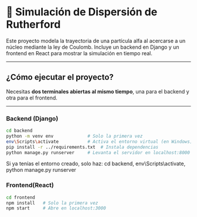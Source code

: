 # 📡 Simulación de Dispersión de Rutherford

Este proyecto modela la trayectoria de una partícula alfa al acercarse a un núcleo mediante la ley de Coulomb. Incluye un backend en Django y un frontend en React para mostrar la simulación en tiempo real.

---

##  ¿Cómo ejecutar el proyecto?

Necesitas **dos terminales abiertas al mismo tiempo**, una para el backend y otra para el frontend.

---

### Backend (Django)

```bash
cd backend
python -m venv env             # Solo la primera vez
env\Scripts\activate           # Activa el entorno virtual (en Windows)
pip install -r ../requirements.txt  # Instala dependencias
python manage.py runserver     # Levanta el servidor en localhost:8000
```

Si ya tenías el entorno creado, solo haz: cd backend, env\Scripts\activate, python manage.py runserver

### Frontend(React)
```bash
cd frontend
npm install   # Solo la primera vez
npm start     # Abre en localhost:3000
```